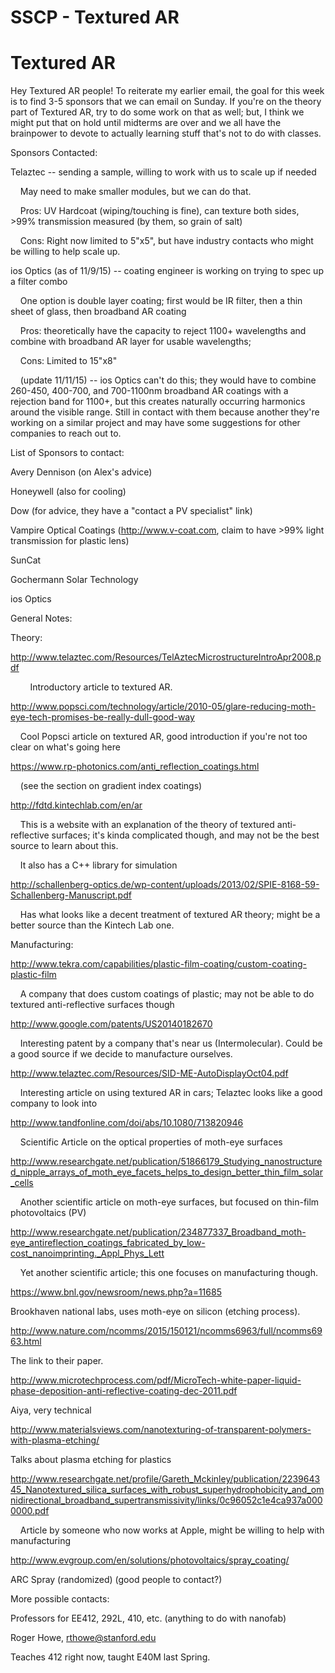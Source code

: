 # SSCP - Textured AR

# Textured AR

Hey Textured AR people! To reiterate my earlier email, the goal for this week is to find 3-5 sponsors that we can email on Sunday. If you're on the theory part of Textured AR, try to do some work on that as well; but, I think we might put that on hold until midterms are over and we all have the brainpower to devote to actually learning stuff that's not to do with classes. 

Sponsors Contacted:

Telaztec -- sending a sample, willing to work with us to scale up if needed

    May need to make smaller modules, but we can do that. 

    Pros: UV Hardcoat (wiping/touching is fine), can texture both sides, >99% transmission measured (by them, so grain of salt)

    Cons: Right now limited to 5"x5", but have industry contacts who might be willing to help scale up. 

ios Optics (as of 11/9/15) -- coating engineer is working on trying to spec up a filter combo

    One option is double layer coating; first would be IR filter, then a thin sheet of glass, then broadband AR coating

    Pros: theoretically have the capacity to reject 1100+ wavelengths and combine with broadband AR layer for usable wavelengths; 

    Cons: Limited to 15"x8"

    (update 11/11/15) -- ios Optics can't do this; they would have to combine 260-450, 400-700, and 700-1100nm broadband AR coatings with a rejection band for 1100+, but this creates naturally occurring harmonics around the visible range. Still in contact with them because another they're working on a similar project and may have some suggestions for other companies to reach out to.

List of Sponsors to contact:

Avery Dennison (on Alex's advice) 

Honeywell (also for cooling)

Dow (for advice, they have a "contact a PV specialist" link)

Vampire Optical Coatings (http://www.v-coat.com, claim to have >99% light transmission for plastic lens)

SunCat

Gochermann Solar Technology

ios Optics

General Notes:

Theory:

http://www.telaztec.com/Resources/TelAztecMicrostructureIntroApr2008.pdf

        Introductory article to textured AR. 

http://www.popsci.com/technology/article/2010-05/glare-reducing-moth-eye-tech-promises-be-really-dull-good-way

    Cool Popsci article on textured AR, good introduction if you're not too clear on what's going here

https://www.rp-photonics.com/anti_reflection_coatings.html

    (see the section on gradient index coatings)

http://fdtd.kintechlab.com/en/ar

    This is a website with an explanation of the theory of textured anti-reflective surfaces; it's kinda complicated though, and may not be the best source to learn about this.

    It also has a C++ library for simulation 

http://schallenberg-optics.de/wp-content/uploads/2013/02/SPIE-8168-59-Schallenberg-Manuscript.pdf

    Has what looks like a decent treatment of textured AR theory; might be a better source than the Kintech Lab one. 

Manufacturing:

http://www.tekra.com/capabilities/plastic-film-coating/custom-coating-plastic-film

    A company that does custom coatings of plastic; may not be able to do textured anti-reflective surfaces though

http://www.google.com/patents/US20140182670

    Interesting patent by a company that's near us (Intermolecular). Could be a good source if we decide to manufacture ourselves.

http://www.telaztec.com/Resources/SID-ME-AutoDisplayOct04.pdf

    Interesting article on using textured AR in cars; Telaztec looks like a good company to look into

http://www.tandfonline.com/doi/abs/10.1080/713820946

    Scientific Article on the optical properties of moth-eye surfaces

http://www.researchgate.net/publication/51866179_Studying_nanostructured_nipple_arrays_of_moth_eye_facets_helps_to_design_better_thin_film_solar_cells

    Another scientific article on moth-eye surfaces, but focused on thin-film photovoltaics (PV)

http://www.researchgate.net/publication/234877337_Broadband_moth-eye_antireflection_coatings_fabricated_by_low-cost_nanoimprinting._Appl_Phys_Lett

    Yet another scientific article; this one focuses on manufacturing though. 

https://www.bnl.gov/newsroom/news.php?a=11685

Brookhaven national labs, uses moth-eye on silicon (etching process). 

http://www.nature.com/ncomms/2015/150121/ncomms6963/full/ncomms6963.html

The link to their paper. 

http://www.microtechprocess.com/pdf/MicroTech-white-paper-liquid-phase-deposition-anti-reflective-coating-dec-2011.pdf

Aiya, very technical

http://www.materialsviews.com/nanotexturing-of-transparent-polymers-with-plasma-etching/

Talks about plasma etching for plastics

http://www.researchgate.net/profile/Gareth_Mckinley/publication/223964345_Nanotextured_silica_surfaces_with_robust_superhydrophobicity_and_omnidirectional_broadband_supertransmissivity/links/0c96052c1e4ca937a0000000.pdf

    Article by someone who now works at Apple, might be willing to help with manufacturing

http://www.evgroup.com/en/solutions/photovoltaics/spray_coating/

ARC Spray (randomized) (good people to contact?)

More possible contacts:

Professors for EE412, 292L, 410, etc. (anything to do with nanofab)

Roger Howe, rthowe@stanford.edu

Teaches 412 right now, taught E40M last Spring. 

